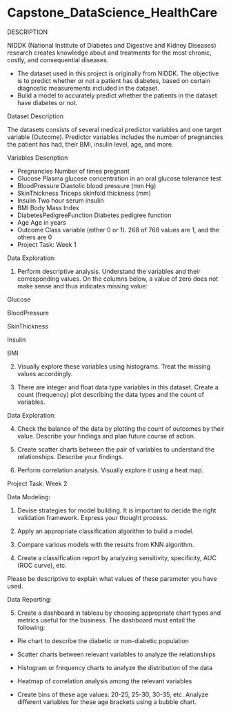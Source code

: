 # Capstone_DataScience_HealthCare
DESCRIPTION

NIDDK (National Institute of Diabetes and Digestive and Kidney Diseases) research creates knowledge about and treatments for the most chronic, costly, and consequential diseases.

- The dataset used in this project is originally from NIDDK. The objective is to predict whether or not a patient has diabetes, based on certain diagnostic measurements included in the dataset.
- Build a model to accurately predict whether the patients in the dataset have diabetes or not.
 

Dataset Description

The datasets consists of several medical predictor variables and one target variable (Outcome). Predictor variables includes the number of pregnancies the patient has had, their BMI, insulin level, age, and more.

 

Variables	Description
- Pregnancies	Number of times pregnant
- Glucose	Plasma glucose concentration in an oral glucose tolerance test
- BloodPressure	Diastolic blood pressure (mm Hg)
- SkinThickness	Triceps skinfold thickness (mm)
- Insulin	Two hour serum insulin
- BMI	Body Mass Index
- DiabetesPedigreeFunction	Diabetes pedigree function
- Age	Age in years
- Outcome	Class variable (either 0 or 1). 268 of 768 values are 1, and the others are 0
- Project Task: Week 1

Data Exploration:

1. Perform descriptive analysis. Understand the variables and their corresponding values. On the columns below, a value of zero does not make sense and thus indicates missing value:

Glucose

BloodPressure

SkinThickness

Insulin

BMI

2. Visually explore these variables using histograms. Treat the missing values accordingly.

3. There are integer and float data type variables in this dataset. Create a count (frequency) plot describing the data types and the count of variables. 

 

Data Exploration:

4. Check the balance of the data by plotting the count of outcomes by their value. Describe your findings and plan future course of action.

5. Create scatter charts between the pair of variables to understand the relationships. Describe your findings.

6. Perform correlation analysis. Visually explore it using a heat map.

 

Project Task: Week 2

Data Modeling:

1. Devise strategies for model building. It is important to decide the right validation framework. Express your thought process. 

2. Apply an appropriate classification algorithm to build a model.

3. Compare various models with the results from KNN algorithm.

4. Create a classification report by analyzing sensitivity, specificity, AUC (ROC curve), etc.

Please be descriptive to explain what values of these parameter you have used.

 

Data Reporting:

5. Create a dashboard in tableau by choosing appropriate chart types and metrics useful for the business. The dashboard must entail the following:

- Pie chart to describe the diabetic or non-diabetic population

- Scatter charts between relevant variables to analyze the relationships

- Histogram or frequency charts to analyze the distribution of the data

- Heatmap of correlation analysis among the relevant variables

- Create bins of these age values: 20-25, 25-30, 30-35, etc. Analyze different variables for these age brackets using a bubble chart.
